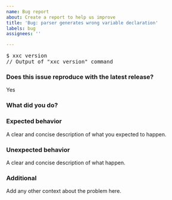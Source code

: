 ```yaml
---
name: Bug report
about: Create a report to help us improve
title: 'Bug: parser generates wrong variable declaration'
labels: bug
assignees: ''

---
```


<pre>
$ xxc version
// Output of "xxc version" command
</pre>

### Does this issue reproduce with the latest release?
Yes

### What did you do?

### Expected behavior
A clear and concise description of what you expected to happen.

### Unexpected behavior
A clear and concise description of what happen.

### Additional
Add any other context about the problem here.
